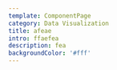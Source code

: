 ```yaml
---
template: ComponentPage
category: Data Visualization
title: afeae
intro: ffaefea
description: fea
backgroundColor: '#fff'
---
```


